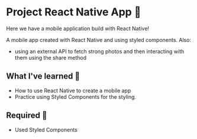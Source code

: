 # Project React Native App 📱

Here we have a mobile application build with React Native!

A mobile app created with React Native and using styled components. Also:
  - using an external API to fetch strong photos and then interacting with them using the share method

## What I've learned 🧠

- How to use React Native to create a mobile app
- Practice using Styled Components for the styling.

## Required 🧪

- Used Styled Components


